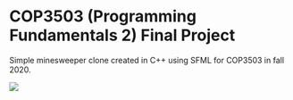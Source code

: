 # COP3503 (Programming Fundamentals 2) Final Project

Simple minesweeper clone created in C++ using SFML for COP3503 in fall 2020.

![](https://i.imgur.com/1R61wHy.png)
